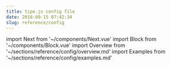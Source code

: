 ```yaml
---
title: tipe.js config file
date: 2018-09-15 07:42:34
slug: reference/config
---
```

import Next from '~/components/Next.vue'
import Block from '~/components/Block.vue'
import Overview from '~/sections/reference/config/overview.md'
import Examples from '~/sections/reference/config/examples.md'

<Block>
  <Overview/>
</Block>

<Block>
  <Examples/>
</Block>
